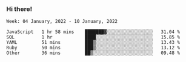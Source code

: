 ### Hi there!

<!--START_SECTION:waka-->
```text
Week: 04 January, 2022 - 10 January, 2022

JavaScript   1 hr 58 mins    ███████▓░░░░░░░░░░░░░░░░░   31.04 % 
SQL          1 hr            ████░░░░░░░░░░░░░░░░░░░░░   15.85 % 
YAML         51 mins         ███▒░░░░░░░░░░░░░░░░░░░░░   13.43 % 
Ruby         50 mins         ███▒░░░░░░░░░░░░░░░░░░░░░   13.12 % 
Other        36 mins         ██▒░░░░░░░░░░░░░░░░░░░░░░   09.48 % 
```
<!--END_SECTION:waka-->
